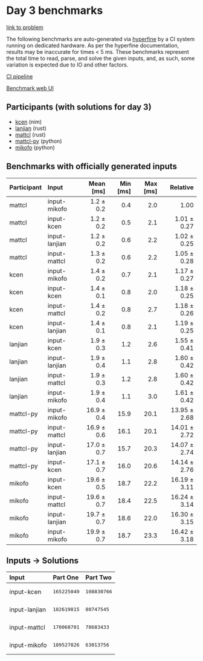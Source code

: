 # Day 3 benchmarks

[link to problem](https://adventofcode.com/2024/day/3)

The following benchmarks are auto-generated via
[hyperfine](https://github.com/sharkdp/hyperfine) by a CI system running on
dedicated hardware. As per the hyperfine documentation, results may be
inaccurate for times < 5 ms. These benchmarks represent the total time to read,
parse, and solve the given inputs, and, as such, some variation is expected due
to IO and other factors.

[CI pipeline](http://ci.papercode.net:8080/teams/main/pipelines/aoc2024)

[Benchmark web UI](https://aoc.ancalagon.black)


## Participants (with solutions for day 3)

- [kcen](https://github.com/kcen/aoc2024) (nim)
- [lanjian](https://github.com/lanjian/aoc-2024) (rust)
- [mattcl](https://github.com/mattcl/aoc2024) (rust)
- [mattcl-py](https://github.com/mattcl/aoc2024-py) (python)
- [mikofo](https://github.com/mikofo/aoc2024) (python)


## Benchmarks with officially generated inputs

| Participant | Input | Mean [ms] | Min [ms] | Max [ms] | Relative |
|:---|:---|---:|---:|---:|---:|
| mattcl | input-mikofo | 1.2 ± 0.2 | 0.4 | 2.0 | 1.00 |
| mattcl | input-kcen | 1.2 ± 0.2 | 0.5 | 2.1 | 1.01 ± 0.27 |
| mattcl | input-lanjian | 1.2 ± 0.2 | 0.6 | 2.2 | 1.02 ± 0.25 |
| mattcl | input-mattcl | 1.3 ± 0.2 | 0.6 | 2.2 | 1.05 ± 0.28 |
| kcen | input-mikofo | 1.4 ± 0.2 | 0.7 | 2.1 | 1.17 ± 0.27 |
| kcen | input-kcen | 1.4 ± 0.1 | 0.8 | 2.0 | 1.18 ± 0.25 |
| kcen | input-mattcl | 1.4 ± 0.2 | 0.8 | 2.7 | 1.18 ± 0.26 |
| kcen | input-lanjian | 1.4 ± 0.1 | 0.8 | 2.1 | 1.19 ± 0.25 |
| lanjian | input-kcen | 1.9 ± 0.3 | 1.2 | 2.6 | 1.55 ± 0.41 |
| lanjian | input-lanjian | 1.9 ± 0.4 | 1.1 | 2.8 | 1.60 ± 0.42 |
| lanjian | input-mattcl | 1.9 ± 0.3 | 1.2 | 2.8 | 1.60 ± 0.42 |
| lanjian | input-mikofo | 1.9 ± 0.4 | 1.1 | 3.0 | 1.61 ± 0.42 |
| mattcl-py | input-mikofo | 16.9 ± 0.4 | 15.9 | 20.1 | 13.95 ± 2.68 |
| mattcl-py | input-mattcl | 16.9 ± 0.6 | 16.1 | 20.1 | 14.01 ± 2.72 |
| mattcl-py | input-lanjian | 17.0 ± 0.7 | 15.7 | 20.3 | 14.07 ± 2.74 |
| mattcl-py | input-kcen | 17.1 ± 0.7 | 16.0 | 20.6 | 14.14 ± 2.76 |
| mikofo | input-kcen | 19.6 ± 0.5 | 18.7 | 22.2 | 16.19 ± 3.11 |
| mikofo | input-mattcl | 19.6 ± 0.7 | 18.4 | 22.5 | 16.24 ± 3.14 |
| mikofo | input-lanjian | 19.7 ± 0.7 | 18.6 | 22.0 | 16.30 ± 3.15 |
| mikofo | input-mikofo | 19.9 ± 0.7 | 18.7 | 23.3 | 16.42 ± 3.18 |


## Inputs -> Solutions

| Input | Part One | Part Two |
|:---|:---|:---|
|input-kcen|<pre>165225049</pre>|<pre>108830766</pre>|
|input-lanjian|<pre>182619815</pre>|<pre>80747545</pre>|
|input-mattcl|<pre>170068701</pre>|<pre>78683433</pre>|
|input-mikofo|<pre>189527826</pre>|<pre>63013756</pre>|